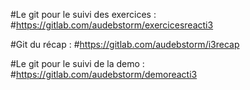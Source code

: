 #Le git pour le suivi des exercices :  
#https://gitlab.com/audebstorm/exercicesreacti3 
 
#Git du récap : 
#https://gitlab.com/audebstorm/i3recap 

#Le git pour le suivi de la demo : 
#https://gitlab.com/audebstorm/demoreacti3 